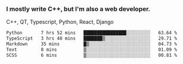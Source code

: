 <h3>I mostly write C++, but I'm also a web developer.</h3>
<p>C++, QT, Typescript, Python, React, Django</p>

<!--START_SECTION:waka-->

```txt
Python       7 hrs 52 mins   ████████████████░░░░░░░░░   63.64 %
TypeScript   3 hrs 40 mins   ███████▒░░░░░░░░░░░░░░░░░   29.71 %
Markdown     35 mins         █▒░░░░░░░░░░░░░░░░░░░░░░░   04.73 %
Text         8 mins          ▒░░░░░░░░░░░░░░░░░░░░░░░░   01.09 %
SCSS         6 mins          ▒░░░░░░░░░░░░░░░░░░░░░░░░   00.81 %
```

<!--END_SECTION:waka-->
